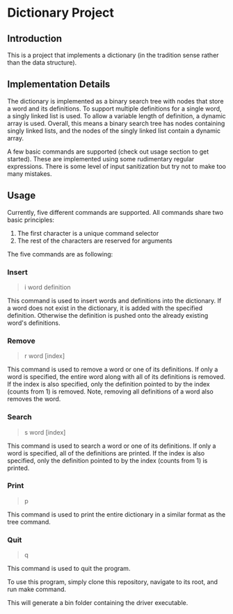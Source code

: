 # Dictionary Project

## Introduction

This is a project that implements a dictionary (in the tradition sense rather than the data structure).

## Implementation Details

The dictionary is implemented as a binary search tree with nodes that store a word and its definitions. To support multiple definitions for a single word, a singly linked list is used. To allow a variable length of definition, a dynamic array is used. Overall, this means a binary search tree has nodes containing singly linked lists, and the nodes of the singly linked list contain a dynamic array.

A few basic commands are supported (check out usage section to get started). These are implemented using some rudimentary regular expressions. There is some level of input sanitization but try not to make too many mistakes.

## Usage

Currently, five different commands are supported. All commands share two basic principles:

1. The first character is a unique command selector
2. The rest of the characters are reserved for arguments

The five commands are as following:

### Insert

> i word definition

This command is used to insert words and definitions into the dictionary. If a word does not exist in the dictionary, it is added with the specified definition. Otherwise the definition is pushed onto the already existing word's definitions.

### Remove

> r word [index]

This command is used to remove a word or one of its definitions. If only a word is specified, the entire word along with all of its definitions is removed. If the index is also specified, only the definition pointed to by the index (counts from 1) is removed. Note, removing all definitions of a word also removes the word.

### Search

> s word [index]

This command is used to search a word or one of its definitions. If only a word is specified, all of the definitions are printed. If the index is also specified, only the definition pointed to by the index (counts from 1) is printed.

### Print

> p

This command is used to print the entire dictionary in a similar format as the tree command.

### Quit

> q

This command is used to quit the program.

To use this program, simply clone this repository, navigate to its root, and run make command.

This will generate a bin folder containing the driver executable.